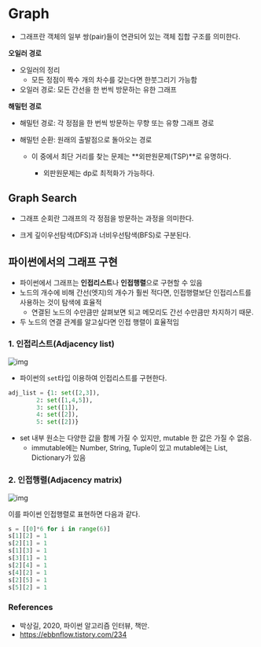 # Graph

- 그래프란 객체의 일부 쌍(pair)들이 연관되어 있는 객체 집합 구조를 의미한다.

**오일러 경로**

- 오일러의 정리
  - 모든 정점이 짝수 개의 차수를 갖는다면 한붓그리기 가능함
- 오일러 경로: 모든 간선을 한 번씩 방문하는 유한 그래프

**해밀턴 경로**

- 해밀턴 경로: 각 정점을 한 번씩 방문하는 무향 또는 유향 그래프 경로

- 해밀턴 순환: 원래의 출발점으로 돌아오는 경로

  - 이 중에서 최단 거리를 찾는 문제는 **외판원문제(TSP)**로 유명하다.

    - 외판원문제는 dp로 최적화가 가능하다.

      

## Graph Search

- 그래프 순회란 그래프의 각 정점을 방문하는 과정을 의미한다.

- 크게 깊이우선탐색(DFS)과 너비우선탐색(BFS)로 구분된다.

  

## 파이썬에서의 그래프 구현

- 파이썬에서 그래프는 **인접리스트**나 **인접행렬**으로 구현할 수 있음
- 노드의 개수에 비해 간선(엣지)의 개수가 훨씬 적다면, 인접행렬보단 인접리스트를 사용하는 것이 탐색에 효율적
  -  연결된 노드의 수만큼만 살펴보면 되고 메모리도 간선 수만큼만 차지하기 때문.
- 두 노드의 연결 관계를 알고싶다면 인접 행렬이 효율적임

### 1. **인접리스트(Adjacency list)**

![img](https://s3.us-west-2.amazonaws.com/secure.notion-static.com/f89d1b82-25f9-42ba-b7ae-367b249269c7/Untitled.png?X-Amz-Algorithm=AWS4-HMAC-SHA256&X-Amz-Credential=AKIAT73L2G45O3KS52Y5%2F20210414%2Fus-west-2%2Fs3%2Faws4_request&X-Amz-Date=20210414T062333Z&X-Amz-Expires=86400&X-Amz-Signature=2821145fe43b5e454f6c440904dd5543d4013a9c4c5659096d952be4af7ca2ba&X-Amz-SignedHeaders=host&response-content-disposition=filename%20%3D%22Untitled.png%22)

- 파이썬의 `set`타입 이용하여 인접리스트를 구현한다.

```python
adj_list = {1: set([2,3]),
        2: set([1,4,5]),
        3: set([1]),
        4: set([2]),
        5: set([2])}
```

- set 내부 원소는 다양한 값을 함께 가질 수 있지만, mutable 한 값은 가질 수 없음.
  -  immutable에는 Number, String, Tuple이 있고 mutable에는 List, Dictionary가 있음

### 2. **인접행렬(Adjacency matrix)**

![img](https://blog.kakaocdn.net/dn/xwRMC/btqHJozSnRY/H7LnYSu4fdHYevS3dwDnt1/img.png)

이를 파이썬 인접행렬로 표현하면 다음과 같다. 

```python
s = [[0]*6 for i in range(6)]
s[1][2] = 1
s[2][1] = 1
s[1][3] = 1
s[3][1] = 1
s[2][4] = 1
s[4][2] = 1
s[2][5] = 1
s[5][2] = 1
```





### References

- 박상길, 2020, 파이썬 알고리즘 인터뷰, 책만.
- https://ebbnflow.tistory.com/234 